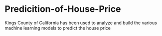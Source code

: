# Predicition-of-House-Price
Kings County of California has been used to analyze and build the various machine learning models to predict the house price

